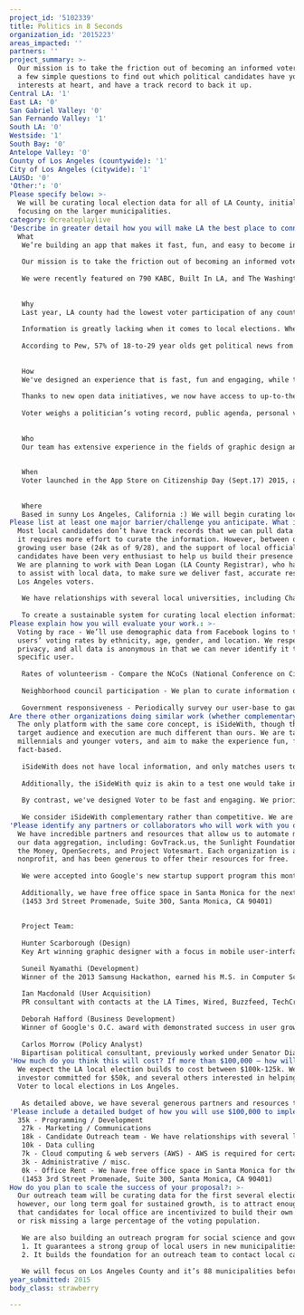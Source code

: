 ```yaml
---
project_id: '5102339'
title: Politics in 8 Seconds
organization_id: '2015223'
areas_impacted: ''
partners: ''
project_summary: >-
  Our mission is to take the friction out of becoming an informed voter. Answer
  a few simple questions to find out which political candidates have your best
  interests at heart, and have a track record to back it up.
Central LA: '1'
East LA: '0'
San Gabriel Valley: '0'
San Fernando Valley: '1'
South LA: '0'
Westside: '1'
South Bay: '0'
Antelope Valley: '0'
County of Los Angeles (countywide): '1'
City of Los Angeles (citywide): '1'
LAUSD: '0'
'Other:': '0'
Please specify below: >-
  We will be curating local election data for all of LA County, initially
  focusing on the larger municipalities.
category: 0createplaylive
'Describe in greater detail how you will make LA the best place to connect:': |-
  What
   We’re building an app that makes it fast, fun, and easy to become informed in any election. Simply answer a few questions and find out which politicians truly have your best interests at heart, and have a track record to back it up.
   
   Our mission is to take the friction out of becoming an informed voter, displaying the candidates and propositions that align with your beliefs, as well as where to go to vote, when to be there, and what to bring. We aim to be a one-stop-shop for election information.
   
   We were recently featured on 790 KABC, Built In LA, and The Washington Post.
   
   
   Why
   Last year, LA county had the lowest voter participation of any county in the state, with local election turnout dropping as low as 8%.
   
   Information is greatly lacking when it comes to local elections. When people are uninformed, they don’t vote, or worse, they vote on issues they don’t know about. In both scenarios, we end up with a government that is not representative of its people.
   
   According to Pew, 57% of 18-to-29 year olds get political news from social networking apps and nowhere else. The stage is primed to engage millennials and younger generations on their turf.
   
   
   How
   We've designed an experience that is fast, fun and engaging, while the real magic happens under the hood. Our matching algorithm does all the heavy lifting, weighing millions of data points to find the perfect candidates for you.
   
   Thanks to new open data initiatives, we now have access to up-to-the-minute governmental and political data. This allows us to take an unbiased, numbers-based approach.
   
   Voter weighs a politician’s voting record, public agenda, personal views, talking points, and several other variables to arrive at a match. The app presents this information as a percentage, describing how closely your views align with each candidate.
   
   
   Who
   Our team has extensive experience in the fields of graphic design and user interfaces, mobile app development, policy and data analysis, and start-up user growth. We recently launched in beta, and just brought marketing and public relations experience on board.
   
   
   When
   Voter launched in the App Store on Citizenship Day (Sept.17) 2015, and will be available on web and Android January 1st, 2016. Local election data will be available for Los Angeles county starting in 2016.
   
   
   Where
   Based in sunny Los Angeles, California :) We will begin curating local elections in the Los Angeles area this Winter-Spring.
Please list at least one major barrier/challenge you anticipate. What is your strategy for overcoming these obstacles?: >-
  Most local candidates don’t have track records that we can pull data from, so
  it requires more effort to curate the information. However, between our
  growing user base (24k as of 9/28), and the support of local officials,
  candidates have been very enthusiast to help us build their presence on Voter.
  We are planning to work with Dean Logan (LA County Registrar), who has offered
  to assist with local data, to make sure we deliver fast, accurate results to
  Los Angeles voters.
   
   We have relationships with several local universities, including Chapman, Loyola, Pepperdine, USC, and UCLA, to bring poli-sci interns on board to assist with candidate outreach and data culling.
   
   To create a sustainable system for curating local election information, our goal is to attract enough users that candidates for local office are incentivized to build their own profile, or risk missing a large percentage of the voting population.
Please explain how you will evaluate your work.: >-
  Voting by race - We’ll use demographic data from Facebook logins to track
  users’ voting rates by ethnicity, age, gender, and location. We respect
  privacy, and all data is anonymous in that we can never identify it to a
  specific user.
   
   Rates of volunteerism - Compare the NCoCs (National Conference on Citizenship) annual volunteer metrics from the past to track progress in LA county. We will survey users at regular intervals, comparing our own results with the NCoCs.
   
   Neighborhood council participation - We plan to curate information on Los Angeles’s 96 neighborhood council elections. We will encourage and track neighborhood council participation by connecting users with councils in their area, and allowing them to check-in via social media.
   
   Government responsiveness - Periodically survey our user-base to gauge whether they feel responsiveness has improved. Our impact will be magnified by giving politicians insight into the issues their constituents prioritize most.
Are there other organizations doing similar work (whether complementary or competitive)? What is unique about your proposed approach?: >-
  The only platform with the same core concept, is iSideWith, though their
  target audience and execution are much different than ours. We are targeting
  millennials and younger voters, and aim to make the experience fun, fast, and
  fact-based.
   
   iSideWith does not have local information, and only matches users to national candidates. We are planning to curate data all the way down to local elections, beginning in Los Angeles.
   
   Additionally, the iSideWith quiz is akin to a test one would take in high school. It’s not something people are going out of their way to participate in.
   
   By contrast, we've designed Voter to be fast and engaging. We prioritize usability, focusing on making the experience fun and intuitive. We feature a tinder-inspired layout, in which users simply swipe on issues to indicate their position.
   
   We consider iSideWith complementary rather than competitive. We are big fans of anything that helps foster civic engagement!
'Please identify any partners or collaborators who will work with you on this project. How much of the $100,000 grant award will each partner receive?': >-
  We have incredible partners and resources that allow us to automate most of
  our data aggregation, including: GovTrack.us, the Sunlight Foundation, Follow
  the Money, OpenSecrets, and Project Votesmart. Each organization is a
  nonprofit, and has been generous to offer their resources for free.
   
   We were accepted into Google's new startup support program this month, which includes $100,000 of cloud services credits, and $20,000 of AdWords credits. We are also using Google’s Civic API (free to access) to tailor election data based on a user’s location.
   
   Additionally, we have free office space in Santa Monica for the next year and half through the Stubbs Alderton accelerator program, located above the 3rd Street Promenade.
   (1453 3rd Street Promenade, Suite 300, Santa Monica, CA 90401)
   
   
   Project Team:
   
   Hunter Scarborough (Design)
   Key Art winning graphic designer with a focus in mobile user-interface and web design.
   
   Suneil Nyamathi (Development)
   Winner of the 2013 Samsung Hackathon, earned his M.S. in Computer Science at UCLA.
   
   Ian Macdonald (User Acquisition)
   PR consultant with contacts at the LA Times, Wired, Buzzfeed, TechCrunch, Bloomberg etc.
   
   Deborah Hafford (Business Development)
   Winner of Google's O.C. award with demonstrated success in user growth in start-ups.
   
   Carlos Morrow (Policy Analyst)
   Bipartisan political consultant, previously worked under Senator Dianne Feinstein.
'How much do you think this will cost? If more than $100,000 – how will you cover the additional costs?': >-
  We expect the LA local election builds to cost between $100k-125k. We have an
  investor committed for $50k, and several others interested in helping bring
  Voter to local elections in Los Angeles.
   
   As detailed above, we have several generous partners and resources that have allowed us to avoid many significant costs, including office space, as well as the bulk of cloud computing costs.
'Please include a detailed budget of how you will use $100,000 to implement this project.': |-
  35k - Programming / Development
   27k - Marketing / Communications
   18k - Candidate Outreach team - We have relationships with several local universities, including Chapman, Loyola, Pepperdine, USC, and UCLA, to bring poli-sci interns on board.
   10k - Data culling
   7k - Cloud computing & web servers (AWS) - AWS is required for certain services, the rest is covered by Google.
   3k - Administrative / misc.
   0k - Office Rent - We have free office space in Santa Monica for the next year and half through the Stubbs Alderton accelerator program, located above the 3rd Street Promenade.
   (1453 3rd Street Promenade, Suite 300, Santa Monica, CA 90401)
How do you plan to scale the success of your proposal?: >-
  Our outreach team will be curating data for the first several elections;
  however, our long term goal for sustained growth, is to attract enough users
  that candidates for local office are incentivized to build their own profile,
  or risk missing a large percentage of the voting population.
   
   We are also building an outreach program for social science and government classes at high schools and colleges. Aside from helping inform young voters, this accomplishes two important goals for the scalability of our proposal:
   1. It guarantees a strong group of local users in new municipalities.
   2. It builds the foundation for an outreach team to contact local candidates in that area.
   
   We will focus on Los Angeles County and it’s 88 municipalities before scaling to other areas in Southern California. With proven success in Los Angeles, we plan to duplicate our program in neighboring areas, including Orange County and Ventura County.
year_submitted: 2015
body_class: strawberry

---
```

